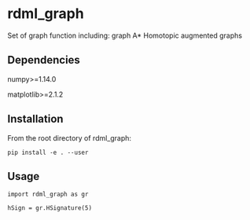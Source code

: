 # rdml_graph

Set of graph function including:
graph
A*
Homotopic augmented graphs



## Dependencies

numpy>=1.14.0

matplotlib>=2.1.2


## Installation
From the root directory of rdml_graph:

```
pip install -e . --user
```

## Usage

```
import rdml_graph as gr

hSign = gr.HSignature(5)
```
